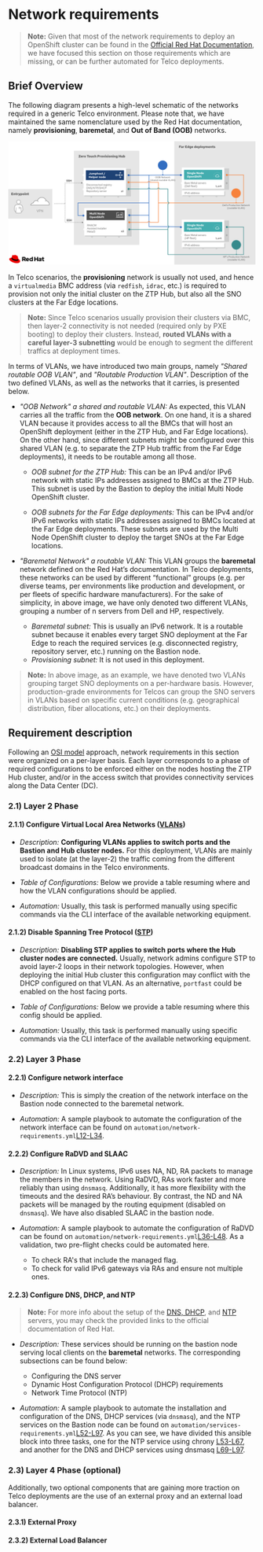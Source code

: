 # Network requirements

> **Note:** Given that most of the network requirements to deploy an OpenShift cluster can be found in the [Official Red Hat Documentation](https://docs.openshift.com/container-platform/4.9/installing/installing_bare_metal_ipi/ipi-install-prerequisites.html#network-requirements_ipi-install-prerequisites), we have focused this section on those requirements which are missing, or can be further automated for Telco deployments.

## Brief Overview

The following diagram presents a high-level schematic of the networks required in a generic Telco environment. Please note that, we have maintained the same nomenclature used by the Red Hat documentation, namely **provisioning**, **baremetal**, and **Out of Band (OOB)** networks.

![High-level schematic view of the networking requirements in a Telco deployment.](../assets/network-reqs.png)

In Telco scenarios, the **provisioning** network is usually not used, and hence a `virtualmedia` BMC address (via `redfish`, `idrac`, etc.) is required to provision not only the initial cluster on the ZTP Hub, but also all the SNO clusters at the Far Edge locations.

> **Note:** Since Telco scenarios usually provision their clusters via BMC, then layer-2 connectivity is not needed (required only by PXE booting) to deploy their clusters. Instead, **routed VLANs with a careful layer-3 subnetting** would be enough to segment the different traffics at deployment times.

In terms of VLANs, we have introduced two main groups, namely _"Shared routable OOB VLAN"_, and _"Routable Production VLAN"_. Description of the two defined VLANs, as well as the networks that it carries, is presented below.

- _"OOB Network" a shared and routable VLAN:_ As expected, this VLAN carries all the traffic from the **OOB network**. On one hand, it is a shared VLAN because it provides access to all the BMCs that will host an OpenShift deployment (either in the ZTP Hub, and Far Edge locations). On the other hand, since different subnets might be configured over this shared VLAN (e.g. to separate the ZTP Hub traffic from the Far Edge deployments), it needs to be routable among all those.

    - _OOB subnet for the ZTP Hub:_ This can be an IPv4 and/or IPv6 network with static IPs addresses assigned to BMCs at the ZTP Hub. This subnet is used by the Bastion to deploy the initial Multi Node OpenShift cluster.

    - _OOB subnets for the Far Edge deployments:_ This can be IPv4 and/or IPv6 networks with static IPs addresses assigned to BMCs located at the Far Edge deployments. These subnets are used by the Multi Node OpenShift cluster to deploy the target SNOs at the Far Edge locations.

- _"Baremetal Network" a routable VLAN:_ This VLAN groups the **baremetal** network defined on the Red Hat’s documentation. In Telco deployments, these networks can be used by different “functional” groups (e.g. per diverse teams, per environments like production and development, or per fleets of specific hardware manufacturers). For the sake of simplicity, in above image, we have only denoted two different VLANs, grouping a number of n servers from Dell and HP, respectively.

    - _Baremetal subnet:_ This is usually an IPv6 network. It is a routable subnet because it enables every target SNO deployment at the Far Edge to reach the required services (e.g. disconnected registry, repository server, etc.) running on the Bastion node.
    - _Provisioning subnet:_ It is not used in this deployment.

> **Note:** In above image, as an example, we have denoted two VLANs grouping target SNO deployments on a per-hardware basis. However, production-grade environments for Telcos can group the SNO servers in VLANs based on specific current conditions (e.g. geographical distribution, fiber allocations, etc.) on their deployments.

## Requirement description

Following an [OSI model](https://en.wikipedia.org/wiki/OSI_model) approach, network requirements in this section were organized on a per-layer basis. Each layer corresponds to a phase of required configurations to be enforced either on the nodes hosting the ZTP Hub cluster, and/or in the access switch that provides connectivity services along the Data Center (DC).

### 2.1) Layer 2 Phase

#### 2.1.1) Configure Virtual Local Area Networks ([VLANs](https://en.wikipedia.org/wiki/Virtual_LAN))

- _Description:_ **Configuring VLANs applies to switch ports and the Bastion and Hub cluster nodes.** For this deployment, VLANs are mainly used to isolate (at the layer-2) the traffic coming from the different broadcast domains in the Telco environments.

- _Table of Configurations:_ Below we provide a table resuming where and how the VLAN configurations should be applied.

- _Automation:_ Usually, this task is performed manually using specific commands via the CLI interface of the available networking equipment.

#### 2.1.2) Disable Spanning Tree Protocol ([STP](https://en.wikipedia.org/wiki/Spanning_Tree_Protocol))

- _Description:_ **Disabling STP applies to switch ports where the Hub cluster nodes are connected.** Usually, network admins configure STP to avoid layer-2 loops in their network topologies. However, when deploying the initial Hub cluster this configuration may conflict with the DHCP configured on that VLAN. As an alternative, `portfast` could be enabled on the host facing ports.

- _Table of Configurations:_ Below we provide a table resuming where this config should be applied.

- _Automation:_ Usually, this task is performed manually using specific commands via the CLI interface of the available networking equipment.

### 2.2) Layer 3 Phase

#### 2.2.1) Configure network interface

- _Description:_ This is simply the creation of the network interface on the Bastion node connected to the baremetal network.

- _Automation:_ A sample playbook to automate the configuration of the network interface can be found on `automation/network-requirements.yml`[L12-L34](https://github.com/leo8a/ztp-hub-automation/blob/main/automation/network-requirements.yml#L12-L34).

#### 2.2.2) Configure RaDVD and SLAAC

- _Description:_ In Linux systems, IPv6 uses NA, ND, RA packets to manage the members in the network. Using RaDVD, RAs work faster and more reliably than using `dnsmasq`. Additionally, it has more flexibility with the timeouts and the desired RA’s behaviour. By contrast, the ND and NA packets will be managed by the routing equipment (disabled on `dnsmasq`). We have also disabled SLAAC in the bastion node.

- _Automation:_ A sample playbook to automate the configuration of RaDVD can be found on `automation/network-requirements.yml`[L36-L48](https://github.com/leo8a/ztp-hub-automation/blob/main/automation/network-requirements.yml#L36-L48). As a validation, two pre-flight checks could be automated here.

  - To check RA's that include the managed flag.
  - To check for valid IPv6 gateways via RAs and ensure not multiple ones.

#### 2.2.3) Configure DNS, DHCP, and NTP

> **Note:** For more info about the setup of the [DNS, DHCP](https://docs.openshift.com/container-platform/4.9/installing/installing_bare_metal_ipi/ipi-install-prerequisites.html#network-requirements_ipi-install-prerequisites), and [NTP](https://docs.openshift.com/container-platform/4.9/installing/installing_bare_metal_ipi/ipi-install-installation-workflow.html#configuring-ntp-for-disconnected-clusters_ipi-install-configuration-files) servers, you may check the provided links to the official documentation of Red Hat.

- _Description:_ These services should be running on the bastion node serving local clients on the **baremetal** networks. The corresponding subsections can be found below:

    - Configuring the DNS server
    - Dynamic Host Configuration Protocol (DHCP) requirements
    - Network Time Protocol (NTP)

- _Automation:_ A sample playbook to automate the installation and configuration of the DNS, DHCP services (via `dnsmasq`), and the NTP services on the Bastion node can be found on `automation/services-requirements.yml`[L52-L97](https://github.com/leo8a/ztp-hub-automation/blob/main/automation/network-requirements.yml#L52-L97). As you can see, we have divided this ansible block into three tasks, one for the NTP service using chrony [L53-L67](https://github.com/leo8a/ztp-hub-automation/blob/main/automation/network-requirements.yml#L53-L67), and another for the DNS and DHCP services using dnsmasq [L69-L97](https://github.com/leo8a/ztp-hub-automation/blob/main/automation/network-requirements.yml#L69-L97).

### 2.3) Layer 4 Phase (optional)

Additionally, two optional components that are gaining more traction on Telco deployments are the use of an external proxy and an external load balancer.

#### 2.3.1) External Proxy

#### 2.3.2) External Load Balancer
